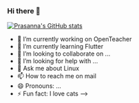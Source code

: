 ### Hi there 👋



[![Prasanna's GitHub stats](https://github-readme-stats.vercel.app/api?username=prasannan-robots&theme=github_dark&show_icons=true)](https://github.com/anuraghazra/github-readme-stats)

- 🔭 I’m currently working on OpenTeacher
- 🌱 I’m currently learning Flutter
- 👯 I’m looking to collaborate on ...
- 🤔 I’m looking for help with ...
- 💬 Ask me about Linux
- 📫 How to reach me on mail
- 😄 Pronouns: ...
- ⚡ Fun fact: I love cats
-->
